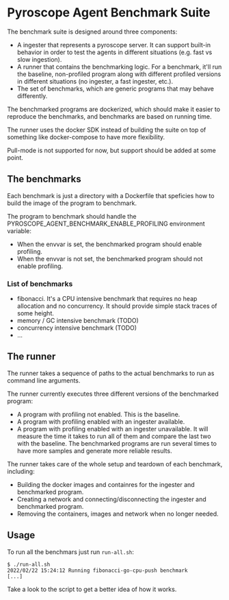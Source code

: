 # Pyroscope Agent Benchmark Suite

The benchmark suite is designed around three components:
- A ingester that represents a pyroscope server.
  It can support built-in behavior in order to test the agents in different situations (e.g. fast vs slow ingestion).
- A runner that contains the benchmarking logic. 
  For a benchmark, it'll run the baseline, non-profiled program along with different profiled versions in different situations (no ingester, a fast ingester, etc.).
- The set of benchmarks, which are generic programs that may behave differently.

The benchmarked programs are dockerized, which should make it easier to reproduce the benchmarks, and benchmarks are based on running time.

The runner uses the docker SDK instead of building the suite on top of something like docker-compose to have more flexibility.

Pull-mode is not supported for now, but support should be added at some point.

## The benchmarks

Each benchmark is just a directory with a Dockerfile that speficies how to build the image of the program to benchmark.

The program to benchmark should handle the PYROSCOPE_AGENT_BENCHMARK_ENABLE_PROFILING environment variable:
- When the envvar is set, the benchmarked program should enable profiling.
- When the envvar is not set, the benchmarked program should not enable profiling.

### List of benchmarks

- fibonacci. It's a CPU intensive benchmark that requires no heap allocation and no concurrency. It should provide simple stack traces of some height.
- memory / GC intensive benchmark (TODO)
- concurrency intensive benchmark (TODO)
- ...

## The runner

The runner takes a sequence of paths to the actual benchmarks to run as command line arguments.

The runner currently executes three different versions of the benchmarked program:
- A program with profiling not enabled. This is the baseline.
- A program with profiling enabled with an ingester available.
- A program with profiling enabled with an ingester unavailable.
It will measure the time it takes to run all of them and compare the last two with the baseline.
The benchmarked programs are run several times to have more samples and generate more reliable results.

The runner takes care of the whole setup and teardown of each benchmark, including:
- Building the docker images and containres for the ingester and benchmarked program.
- Creating a network and connecting/disconnecting the ingester and benchmarked program.
- Removing the containers, images and network when no longer needed.

## Usage

To run all the benchmars just run `run-all.sh`:

```
$ ./run-all.sh
2022/02/22 15:24:12 Running fibonacci-go-cpu-push benchmark
[...]
```

Take a look to the script to get a better idea of how it works.
